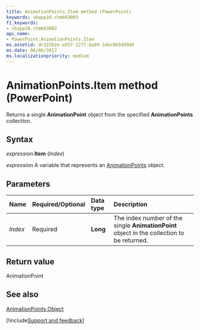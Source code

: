 ```yaml
---
title: AnimationPoints.Item method (PowerPoint)
keywords: vbapp10.chm663003
f1_keywords:
- vbapp10.chm663003
api_name:
- PowerPoint.AnimationPoints.Item
ms.assetid: dc322b2e-a557-2277-ba89-1dec0b5dd9d8
ms.date: 06/08/2017
ms.localizationpriority: medium
---
```



# AnimationPoints.Item method (PowerPoint)

Returns a single **AnimationPoint** object from the specified **AnimationPoints** collection.


## Syntax

_expression_.**Item** (_Index_)

_expression_ A variable that represents an [AnimationPoints](PowerPoint.AnimationPoints.md) object.


## Parameters



|Name|Required/Optional|Data type|Description|
|:-----|:-----|:-----|:-----|
| _Index_|Required|**Long**|The index number of the single **AnimationPoint** object in the collection to be returned.|

## Return value

AnimationPoint


## See also


[AnimationPoints Object](PowerPoint.AnimationPoints.md)

[!include[Support and feedback](~/includes/feedback-boilerplate.md)]